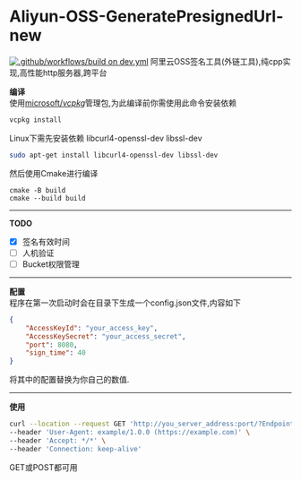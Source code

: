 # Aliyun-OSS-GeneratePresignedUrl-new
[![.github/workflows/build on dev.yml](https://github.com/suibian12562/Aliyun-OSS-SignServer-new/actions/workflows/build%20on%20dev.yml/badge.svg)](https://github.com/suibian12562/Aliyun-OSS-SignServer-new/actions/workflows/build%20on%20dev.yml)
阿里云OSS签名工具(外链工具),纯cpp实现,高性能http服务器,跨平台  




**编译**  
使用[microsoft/_vcpkg_](https://github.com/microsoft/vcpkg)管理包,为此编译前你需使用此命令安装依赖
```BASH
vcpkg install
```
Linux下需先安装依赖 libcurl4-openssl-dev libssl-dev
```BASH
sudo apt-get install libcurl4-openssl-dev libssl-dev
```

然后使用Cmake进行编译
```SHELL
cmake -B build
cmake --build build
```
***
**TODO**  
- [X] 签名有效时间  
- [ ] 人机验证  
- [ ] Bucket权限管理  
***
**配置**  
程序在第一次启动时会在目录下生成一个config.json文件,内容如下
```json
{
    "AccessKeyId": "your_access_key",
    "AccessKeySecret": "your_access_secret",
    "port": 8080,
    "sign_time": 40
}
```
将其中的配置替换为你自己的数值.
***
**使用**  
```BASH
curl --location --request GET 'http://you_server_address:port/?Endpoint=example&Bucket=example&GetobjectUrlName=example' \
--header 'User-Agent: example/1.0.0 (https://example.com)' \
--header 'Accept: */*' \
--header 'Connection: keep-alive'
```
GET或POST都可用

